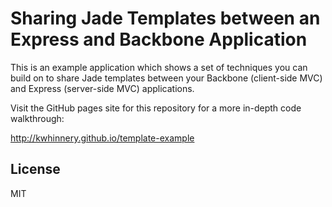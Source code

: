 # Sharing Jade Templates between an Express and Backbone Application

This is an example application which shows a set of techniques you can build on to share Jade templates between your Backbone (client-side MVC) and Express (server-side MVC) applications.

Visit the GitHub pages site for this repository for a more in-depth code walkthrough:

http://kwhinnery.github.io/template-example

## License

MIT